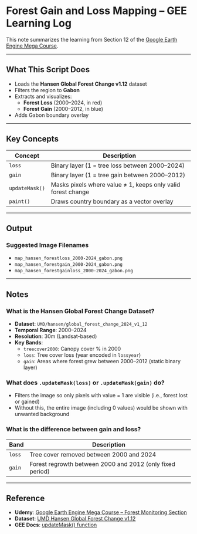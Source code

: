 # Forest Gain and Loss Mapping – GEE Learning Log

This note summarizes the learning from Section 12 of the [Google Earth Engine Mega Course](https://www.udemy.com/course/google-earth-engine-gis-remote-sensing/learn/lecture/43096400#overview).

---

## What This Script Does

- Loads the **Hansen Global Forest Change v1.12** dataset
- Filters the region to **Gabon**
- Extracts and visualizes:
  - **Forest Loss** (2000–2024, in red)
  - **Forest Gain** (2000–2012, in blue)
- Adds Gabon boundary overlay

---

## Key Concepts

| Concept | Description |
|--------|-------------|
| `loss` | Binary layer (1 = tree loss between 2000–2024) |
| `gain` | Binary layer (1 = tree gain between 2000–2012) |
| `updateMask()` | Masks pixels where value ≠ 1, keeps only valid forest change |
| `paint()` | Draws country boundary as a vector overlay |

---

## Output

### Suggested Image Filenames

- `map_hansen_forestloss_2000-2024_gabon.png`
- `map_hansen_forestgain_2000-2024_gabon.png`
- `map_hansen_forestgainloss_2000-2024_gabon.png`

---

## Notes

### What is the Hansen Global Forest Change Dataset?
- **Dataset**: `UMD/hansen/global_forest_change_2024_v1_12`
- **Temporal Range**: 2000–2024
- **Resolution**: 30m (Landsat-based)
- **Key Bands**:
  - `treecover2000`: Canopy cover % in 2000
  - `loss`: Tree cover loss (year encoded in `lossyear`)
  - `gain`: Areas where forest grew between 2000–2012 (static binary layer)

### What does `.updateMask(loss)` or `.updateMask(gain)` do?
- Filters the image so only pixels with value = 1 are visible (i.e., forest lost or gained)
- Without this, the entire image (including 0 values) would be shown with unwanted background

### What is the difference between gain and loss?
| Band | Description |
|------|-------------|
| `loss` | Tree cover removed between 2000 and 2024 |
| `gain` | Forest regrowth between 2000 and 2012 (only fixed period) |

---

## Reference

- **Udemy**: [Google Earth Engine Mega Course – Forest Monitoring Section](https://www.udemy.com/course/google-earth-engine-gis-remote-sensing/learn/lecture/43096400)
- **Dataset**: [UMD Hansen Global Forest Change v1.12](https://developers.google.com/earth-engine/datasets/catalog/UMD_hansen_global_forest_change_2024_v1_12)
- **GEE Docs**: [updateMask() function](https://developers.google.com/earth-engine/apidocs/ee-image-updatemask)
